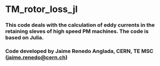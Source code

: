 # TM_rotor_loss_jl
### This code deals with the calculation of eddy currents in the retaining sleves of high speed PM machines. The code is based on Julia.
### Code developed by Jaime Renedo Anglada, CERN, TE MSC (jaime.renedo@cern.ch)

